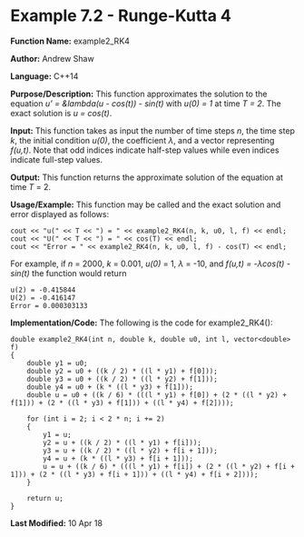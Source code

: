 # Example 7.2 - Runge-Kutta 4

**Function Name:** example2_RK4

**Author:** Andrew Shaw

**Language:** C++14

**Purpose/Description:** This function approximates the solution to the equation *u' = &lambda(u - cos(t)) - sin(t)* with *u(0) = 1* at time *T = 2*. The exact solution is *u = cos(t)*.

**Input:** This function takes as input the number of time steps *n*, the time step *k*, the initial condition *u(0)*, the coefficient *&lambda;*, and a vector representing *f(u,t)*. Note that odd indices indicate half-step values while even indices indicate full-step values.

**Output:** This function returns the approximate solution of the equation at time *T* = 2.

**Usage/Example:** This function may be called and the exact solution and error displayed as follows:
~~~~
cout << "u(" << T << ") = " << example2_RK4(n, k, u0, l, f) << endl;
cout << "U(" << T << ") = " << cos(T) << endl;
cout << "Error = " << example2_RK4(n, k, u0, l, f) - cos(T) << endl;
~~~~
For example, if *n* = 2000, *k* = 0.001, *u(0)* = 1, *&lambda;* = -10, and *f(u,t) = -&lambda;cos(t) - sin(t)* the function would return
~~~~
u(2) = -0.415844
U(2) = -0.416147
Error = 0.000303133
~~~~
**Implementation/Code:** The following is the code for example2_RK4():
~~~~
double example2_RK4(int n, double k, double u0, int l, vector<double> f)
{
	double y1 = u0;
	double y2 = u0 + ((k / 2) * ((l * y1) + f[0]));
	double y3 = u0 + ((k / 2) * ((l * y2) + f[1]));
	double y4 = u0 + (k * ((l * y3) + f[1]));
	double u = u0 + ((k / 6) * (((l * y1) + f[0]) + (2 * ((l * y2) + f[1])) + (2 * ((l * y3) + f[1])) + ((l * y4) + f[2])));

	for (int i = 2; i < 2 * n; i += 2)
	{
		y1 = u;
		y2 = u + ((k / 2) * ((l * y1) + f[i]));
		y3 = u + ((k / 2) * ((l * y2) + f[i + 1]));
		y4 = u + (k * ((l * y3) + f[i + 1]));
		u = u + ((k / 6) * (((l * y1) + f[i]) + (2 * ((l * y2) + f[i + 1])) + (2 * ((l * y3) + f[i + 1])) + ((l * y4) + f[i + 2])));
	}

	return u;
}
~~~~
**Last Modified:** 10 Apr 18
